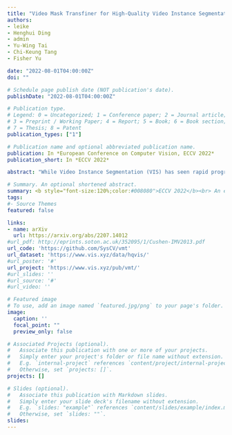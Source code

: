 ```yaml
---
title: "Video Mask Transfiner for High-Quality Video Instance Segmentation"
authors:
- leike
- Henghui Ding
- admin
- Yu-Wing Tai
- Chi-Keung Tang
- Fisher Yu

date: "2022-08-01T04:00:00Z"
doi: ""

# Schedule page publish date (NOT publication's date).
publishDate: "2022-08-01T04:00:00Z"

# Publication type.
# Legend: 0 = Uncategorized; 1 = Conference paper; 2 = Journal article;
# 3 = Preprint / Working Paper; 4 = Report; 5 = Book; 6 = Book section;
# 7 = Thesis; 8 = Patent
publication_types: ["1"]

# Publication name and optional abbreviated publication name.
publication: In *European Conference on Computer Vision, ECCV 2022*
publication_short: In *ECCV 2022*

abstract: "While Video Instance Segmentation (VIS) has seen rapid progress, current approaches struggle to predict high-quality masks with accurate boundary details. Moreover, the predicted segmentations often fluctuate over time, suggesting that temporal consistency cues are neglected or not fully utilized. In this paper, we set out to tackle these issues, with the aim of achieving highly detailed and more temporally stable mask predictions for VIS. We first propose the Video Mask Transfiner (VMT) method, capable of leveraging fine-grained high-resolution features thanks to a highly efficient video transformer structure. Our VMT detects and groups sparse error-prone spatio-temporal regions of each tracklet in the video segment, which are then refined using both local and instance-level cues. Second, we identify that the coarse boundary annotations of the popular YouTube-VIS dataset constitute a major limiting factor. Based on our VMT architecture, we therefore design an automated annotation refinement approach by iterative training and self-correction. To benchmark high-quality mask predictions for VIS, we introduce the HQ-YTVIS dataset, consisting of a manually re-annotated test set and our automatically refined training data. We compare VMT with the most recent state-of-the-art methods on the HQ-YTVIS, as well as the Youtube-VIS, OVIS and BDD100K MOTS benchmarks. Experimental results clearly demonstrate the efficacy and effectiveness of our method on segmenting complex and dynamic objects, by capturing precise details."

# Summary. An optional shortened abstract.
summary: <b style="font-size:120%;color:#008080">ECCV 2022</b><br> An efficient transformer-based method for highly accurate video instance segmentation.
tags:
#- Source Themes
featured: false

links:
- name: arXiv
  url: https://arxiv.org/abs/2207.14012
#url_pdf: http://eprints.soton.ac.uk/352095/1/Cushen-IMV2013.pdf
url_code: 'https://github.com/SysCV/vmt'
url_dataset: 'https://www.vis.xyz/data/hqvis/'
#url_poster: '#'
url_project: 'https://www.vis.xyz/pub/vmt/'
#url_slides: ''
#url_source: '#'
#url_video: ''

# Featured image
# To use, add an image named `featured.jpg/png` to your page's folder. 
image:
  caption: ''
  focal_point: ""
  preview_only: false

# Associated Projects (optional).
#   Associate this publication with one or more of your projects.
#   Simply enter your project's folder or file name without extension.
#   E.g. `internal-project` references `content/project/internal-project/index.md`.
#   Otherwise, set `projects: []`.
projects: []

# Slides (optional).
#   Associate this publication with Markdown slides.
#   Simply enter your slide deck's filename without extension.
#   E.g. `slides: "example"` references `content/slides/example/index.md`.
#   Otherwise, set `slides: ""`.
slides:
---
```




